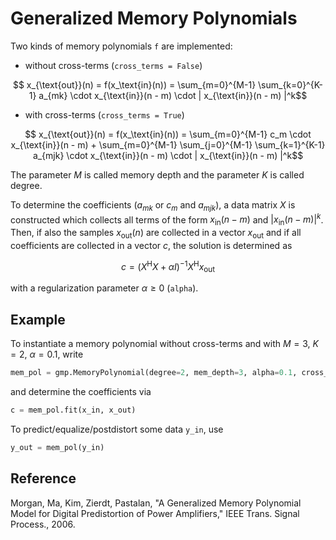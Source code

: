 # Generalized Memory Polynomials

Two kinds of memory polynomials `f` are implemented:
- without cross-terms (`cross_terms = False`)
```math
    x_{\text{out}}(n) = f(x_\text{in}(n)) = \sum_{m=0}^{M-1} \sum_{k=0}^{K-1} a_{mk} \cdot x_{\text{in}}(n - m) \cdot | x_{\text{in}}(n - m) |^k
```

- with cross-terms (`cross_terms = True`)
```math
    x_{\text{out}}(n) = f(x_\text{in}(n)) = \sum_{m=0}^{M-1} c_m \cdot x_{\text{in}}(n - m)
        + \sum_{m=0}^{M-1} \sum_{j=0}^{M-1} \sum_{k=1}^{K-1} a_{mjk} \cdot x_{\text{in}}(n - m) \cdot | x_{\text{in}}(n - m) |^k
```

The parameter $M$ is called memory depth and the parameter $K$ is called degree.

To determine the coefficients ($a_{mk}$ or $c_m$ and $a_{mjk}$),
a data matrix $X$ is constructed which collects all terms of the form $x_{\text{in}}(n - m)$ and $|x_{\text{in}}(n - m)|^k$.
Then, if also the samples $x_{\text{out}}(n)$ are collected in a vector $x_{\text{out}}$ and if all coefficients are collected in a vector $c$,
the solution is determined as
```math
    c = (X^{\mathrm{H}} X + \alpha I)^{-1} X^{\mathrm{H}} x_{\text{out}}
```
with a regularization parameter $\alpha \geq 0$ (`alpha`).

## Example

To instantiate a memory polynomial without cross-terms and with $M=3$, $K=2$, $\alpha = 0.1$, write
```python
mem_pol = gmp.MemoryPolynomial(degree=2, mem_depth=3, alpha=0.1, cross_terms=False)
```
and determine the coefficients via
```python
c = mem_pol.fit(x_in, x_out)
```
To predict/equalize/postdistort some data `y_in`, use
```python
y_out = mem_pol(y_in)
```

## Reference

Morgan, Ma, Kim, Zierdt, Pastalan, "A Generalized Memory Polynomial Model for Digital Predistortion of Power Amplifiers," IEEE Trans. Signal Process., 2006.
